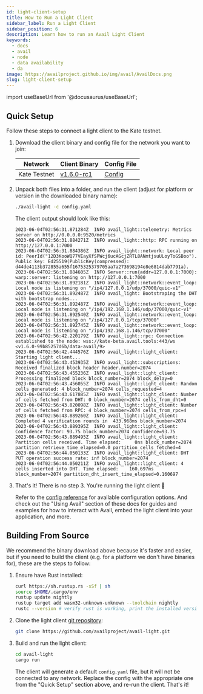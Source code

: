 ```yaml
---
id: light-client-setup
title: How to Run a Light Client
sidebar_label: Run a Light Client
sidebar_position: 6
description: Learn how to run an Avail Light Client
keywords:
  - docs
  - avail
  - node
  - data availability
  - da
image: https://availproject.github.io/img/avail/AvailDocs.png
slug: light-client-setup
---
```

import useBaseUrl from '@docusaurus/useBaseUrl';

## Quick Setup

Follow these steps to connect a light client to the Kate testnet.

1. Download the client binary and config file for the network you want to join:
   
   | Network      | Client Binary           | Config File             |
   |--------------|-------------------------|-------------------------|
   | Kate Testnet | [v1.6.0-rc1](https://github.com/availproject/avail-light/releases/tag/v1.6.0-rc1) | <a target="_blank" href="/configs/kate/avail-light-1.4.3/config.yaml" download>Config</a> |

2. Unpack both files into a folder, and run the client (adjust for
   platform or version in the downloaded binary name):
   
   ```bash
   ./avail-light -c config.yaml
   ```
   
   The client output should look like this:
   ```
   2023-06-04T02:56:31.871284Z  INFO avail_light::telemetry: Metrics server on http://0.0.0.0:9520/metrics
   2023-06-04T02:56:31.884271Z  INFO avail_light::http: RPC running on http://127.0.0.1:7000
   2023-06-04T02:56:31.884386Z  INFO avail_light::network: Local peer id: PeerId("12D3KooWQ77VEayXfSPWcj6ucAGcjZRTL8ANmtjsuULoyToGSBoo"). Public key: Ed25519(PublicKey(compressed): d44de4113b372855a655f1675325379705aa7a273698194e8e6814dab7791a).
   2023-06-04T02:56:31.884605Z  INFO Server::run{addr=127.0.0.1:7000}: warp::server: listening on http://127.0.0.1:7000
   2023-06-04T02:56:31.892181Z  INFO avail_light::network::event_loop: Local node is listening on "/ip4/127.0.0.1/udp/37000/quic-v1"
   2023-06-04T02:56:31.892487Z  INFO avail_light: Bootstraping the DHT with bootstrap nodes...
   2023-06-04T02:56:31.892487Z  INFO avail_light::network::event_loop: Local node is listening on "/ip4/192.168.1.146/udp/37000/quic-v1"
   2023-06-04T02:56:31.892540Z  INFO avail_light::network::event_loop: Local node is listening on "/ip4/127.0.0.1/tcp/37000"
   2023-06-04T02:56:31.892745Z  INFO avail_light::network::event_loop: Local node is listening on "/ip4/192.168.1.146/tcp/37000"
   2023-06-04T02:56:42.220179Z  INFO avail_light::rpc: Connection established to the node: wss://kate-beta.avail.tools:443/ws <v1.6.0-99b85257d6b/data-avail/9>
   2023-06-04T02:56:42.444576Z  INFO avail_light::light_client: Starting light client...
   2023-06-04T02:56:43.453935Z  INFO avail_light::subscriptions: Received finalized block header header.number=2074
   2023-06-04T02:56:43.455236Z  INFO avail_light::light_client: Processing finalized block block_number=2074 block_delay=0
   2023-06-04T02:56:43.456055Z  INFO avail_light::light_client: Random cells generated: 4 block_number=2074 cells_requested=4
   2023-06-04T02:56:43.617885Z  INFO avail_light::light_client: Number of cells fetched from DHT: 0 block_number=2074 cells_from_dht=0
   2023-06-04T02:56:43.820098Z  INFO avail_light::light_client: Number of cells fetched from RPC: 4 block_number=2074 cells_from_rpc=4
   2023-06-04T02:56:43.889260Z  INFO avail_light::light_client: Completed 4 verification rounds in 	433.968ms block_number=2074
   2023-06-04T02:56:43.889395Z  INFO avail_light::light_client: Confidence factor: 93.75 block_number=2074 confidence=93.75
   2023-06-04T02:56:43.889495Z  INFO avail_light::light_client: Partition cells received. Time elapsed: 	0ns block_number=2074 partition_retrieve_time_elapsed=0.0 partition_cells_fetched=4
   2023-06-04T02:56:44.050133Z  INFO avail_light::light_client: DHT PUT operation success rate: inf block_number=2074
   2023-06-04T02:56:44.050211Z  INFO avail_light::light_client: 4 cells inserted into DHT. Time elapsed: 	160.697ms block_number=2074 partition_dht_insert_time_elapsed=0.160697
   ```


3. That's it! There is no step 3. You're running the light client 🎉
   
   Refer to the [config
   reference](https://github.com/availproject/avail-light#config-reference)
   for available configuration options. And check out the "Using Avail"
   section of these docs for guides and examples for how to interact with
   Avail, embed the light client into your application, and more.

## Building From Source

We recommend the binary download above because it's faster and easier,
but if you need to build the client (e.g. for a platform we don't have
binaries for), these are the steps to follow:

1. Ensure have Rust installed:

   ```bash
   curl https://sh.rustup.rs -sSf | sh
   source $HOME/.cargo/env
   rustup update nightly
   rustup target add wasm32-unknown-unknown --toolchain nightly
   rustc --version # verify rust is working, print the installed version
   ```

2. Clone the light client [git repository](https://github.com/availproject/avail-light):

   ```bash
   git clone https://github.com/availproject/avail-light.git
   ```

3. Build and run the light client:

   ```bash
   cd avail-light
   cargo run
   ```

   The client will generate a default `config.yaml` file, but it will
   not be connected to any network. Replace the config with the
   appropriate one from the "Quick Setup" section above, and re-run
   the client. That's it!
